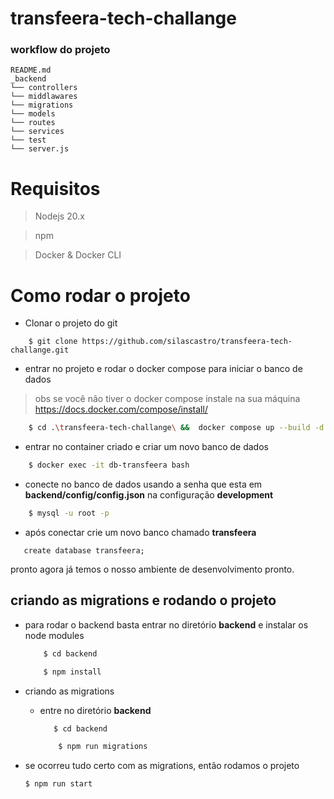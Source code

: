 # transfeera-tech-challange

### workflow do projeto
    README.md
    _backend
    └── controllers
    └── middlawares
    └── migrations
    └── models
    └── routes
    └── services
    └── test
    └── server.js

# Requisitos
> Nodejs 20.x

> npm 

> Docker & Docker CLI

# Como rodar o projeto
    
- Clonar o projeto do git 

```ssh  
    $ git clone https://github.com/silascastro/transfeera-tech-challange.git
```

- entrar no projeto e rodar o docker compose para iniciar o banco de dados 

>  obs se você não tiver o docker compose instale na sua máquina  https://docs.docker.com/compose/install/

```bash  
    $ cd .\transfeera-tech-challange\ &&  docker compose up --build -d
```

- entrar no container criado e criar um novo banco de dados 

```bash
    $ docker exec -it db-transfeera bash
```
 - conecte no banco de dados usando a senha que esta em **backend/config/config.json** na configuração **development**
```bash
    $ mysql -u root -p
```

 - após conectar crie um novo banco chamado **transfeera**

 ```mysql
    create database transfeera;
 ```

 pronto agora já temos o nosso ambiente de desenvolvimento pronto.


 ## criando as migrations e rodando o projeto 

  - para rodar o backend basta entrar no diretório **backend** e instalar os node modules

    ```bash 
        $ cd backend
    ```

    ```bash 
        $ npm install
    ```

 - criando as migrations 
    - entre no diretório **backend**
         ```bash 
            $ cd backend
        ```

        ```bash
            $ npm run migrations
        ```

- se ocorreu tudo certo com as migrations, então rodamos o projeto
    ```bash 
    $ npm run start
    ```


